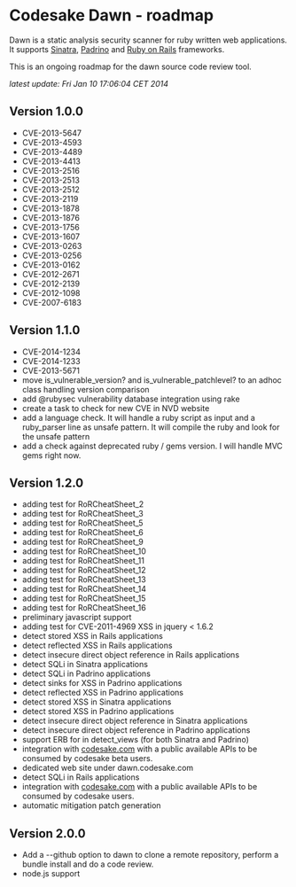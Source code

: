 # Codesake Dawn - roadmap

Dawn is a static analysis security scanner for ruby written web applications.
It supports [Sinatra](http://www.sinatrarb.com),
[Padrino](http://www.padrinorb.com) and [Ruby on Rails](http://rubyonrails.org)
frameworks. 

This is an ongoing roadmap for the dawn source code review tool.

_latest update: Fri Jan 10 17:06:04 CET 2014_

## Version 1.0.0

* CVE-2013-5647
* CVE-2013-4593
* CVE-2013-4489
* CVE-2013-4413
* CVE-2013-2516
* CVE-2013-2513
* CVE-2013-2512
* CVE-2013-2119
* CVE-2013-1878
* CVE-2013-1876
* CVE-2013-1756
* CVE-2013-1607
* CVE-2013-0263
* CVE-2013-0256
* CVE-2013-0162
* CVE-2012-2671
* CVE-2012-2139
* CVE-2012-1098
* CVE-2007-6183

## Version 1.1.0

* CVE-2014-1234
* CVE-2014-1233
* CVE-2013-5671
* move is\_vulnerable\_version? and is\_vulnerable\_patchlevel? to an adhoc class handling version comparison
* add @rubysec vulnerability database integration using rake
* create a task to check for new CVE in NVD website
* add a language check. It will handle a ruby script as input and a ruby\_parser line as unsafe pattern. It will compile the ruby and look for the unsafe pattern
* add a check against deprecated ruby / gems version. I will handle MVC gems right now.

## Version 1.2.0

* adding test for RoRCheatSheet\_2
* adding test for RoRCheatSheet\_3
* adding test for RoRCheatSheet\_5
* adding test for RoRCheatSheet\_6
* adding test for RoRCheatSheet\_9
* adding test for RoRCheatSheet\_10
* adding test for RoRCheatSheet\_11
* adding test for RoRCheatSheet\_12
* adding test for RoRCheatSheet\_13
* adding test for RoRCheatSheet\_14
* adding test for RoRCheatSheet\_15
* adding test for RoRCheatSheet\_16
* preliminary javascript support
* adding test for CVE-2011-4969  XSS in jquery < 1.6.2 
* detect stored XSS in Rails applications
* detect reflected XSS in Rails applications
* detect insecure direct object reference in Rails applications
* detect SQLi in Sinatra applications
* detect SQLi in Padrino applications
* detect sinks for XSS in Padrino applications
* detect reflected XSS in Padrino applications
* detect stored XSS in Sinatra applications
* detect stored XSS in Padrino applications
* detect insecure direct object reference in Sinatra applications
* detect insecure direct object reference in Padrino applications
* support ERB for in detect\_views (for both Sinatra and Padrino)
* integration with [codesake.com](http://codesake.com) with a public available
  APIs to be consumed by codesake beta users.
* dedicated web site under dawn.codesake.com
* detect SQLi in Rails applications
* integration with [codesake.com](http://codesake.com) with a public available
  APIs to be consumed by codesake users.
* automatic mitigation patch generation 

## Version 2.0.0
* Add a --github option to dawn to clone a remote repository, perform a bundle install and do a code review.
* node.js support
